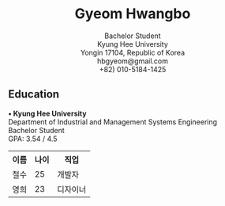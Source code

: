 <h1 align="center">Gyeom Hwangbo</h1>
<p align="center">
  Bachelor Student<br>
  Kyung Hee University<br>
  Yongin 17104, Republic of Korea<br>
  hbgyeom@gmail.com<br>
  +82) 010-5184-1425
</p>

<h2>Education</h2>
<p>
  <b>• Kyung Hee University</b><br>
  Department of Industrial and Management Systems Engineering<br>
  Bachelor Student<br>
  GPA: 3.54 / 4.5
</p>

<table>
  <tr>
    <th>이름</th>
    <th>나이</th>
    <th>직업</th>
  </tr>
  <tr>
    <td>철수</td>
    <td>25</td>
    <td>개발자</td>
  </tr>
  <tr>
    <td>영희</td>
    <td>23</td>
    <td>디자이너</td>
  </tr>
</table>
